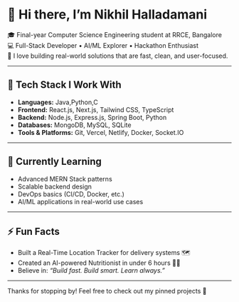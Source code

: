# 👋 Hi there, I’m Nikhil Halladamani

🎓 Final-year Computer Science Engineering student at RRCE, Bangalore  
💻 Full-Stack Developer • AI/ML Explorer • Hackathon Enthusiast  
🌟 I love building real-world solutions that are fast, clean, and user-focused.

---

## 🚀 Tech Stack I Work With

- **Languages:** Java,Python,C
- **Frontend:** React.js, Next.js, Tailwind CSS, TypeScript
- **Backend:** Node.js, Express.js, Spring Boot, Python  
- **Databases:** MongoDB, MySQL, SQLite  
- **Tools & Platforms:** Git, Vercel, Netlify, Docker, Socket.IO  

---

## 🌱 Currently Learning

- Advanced MERN Stack patterns  
- Scalable backend design  
- DevOps basics (CI/CD, Docker, etc.)  
- AI/ML applications in real-world use cases  

---

## ⚡ Fun Facts

- Built a Real-Time Location Tracker for delivery systems 🗺️  
- Created an AI-powered Nutritionist in under 6 hours 🥗🤖  
- Believe in: *“Build fast. Build smart. Learn always.”*

---

Thanks for stopping by! Feel free to check out my pinned projects 🚀
